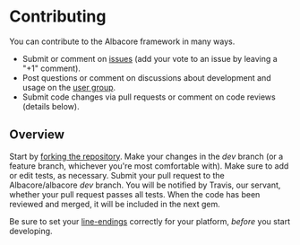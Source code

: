 # Contributing

You can contribute to the Albacore framework in many ways.

* Submit or comment on [issues][1] (add your vote to an issue by leaving a "+1" comment).
* Post questions or comment on discussions about development and usage on the [user group][2].
* Submit code changes via pull requests or comment on code reviews (details below).

## Overview

Start by [forking the repository][3]. Make your changes in the *dev* branch (or a feature branch, whichever you're most comfortable with). Make sure to add or edit tests, as necessary. Submit your pull request to the Albacore/albacore *dev* branch. You will be notified by Travis, our servant, whether your pull request passes all tests. When the code has been reviewed and merged, it will be included in the next gem.

Be sure to set your [line-endings][4] correctly for your platform, *before* you start developing.


 [1]: http://github.com/Albacore/albacore/issues 
 [2]: http://groups.google.com/group/albacoredev
 [3]: http://help.github.com/forking/
 [4]: http://help.github.com/dealing-with-lineendings/
 
